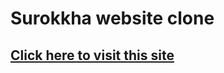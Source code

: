 # Surokkha website clone


<a href="https://surokkha-clone-sakib.netlify.app/"><h2> Click here to visit this site </h2></a>
